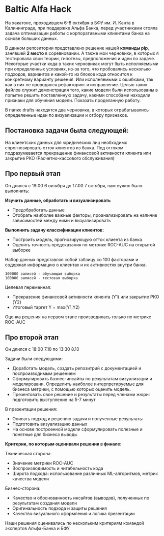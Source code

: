 # Baltic Alfa Hack
На хакатоне, проходившем 6-8 октября в БФУ им. И. Канта в Калининграде, при поддержке Альфа Банка, 
перед участниками стояла задача оптимизации работы с корпоративными клиентами банка на основе больших данных. 

В данном репозитории представлено решение нашей <b>команды pip</b>, занявшей <b>2 место</b> в соревновании. 
А также мои черновики, в которых я тестировала свои теории, гипотезы, 
предположения и идеи по задаче. Некоторые участки кода в таких черновиках могут быть исполняемыми при определенных условиях, из-за того, что пробовались несколько подходов,
вариантов и какой-то из блоков кода относится к конкретному варианту решения. Или исполняемыми с ошибками, так как в них не проводился рефакторинг и исправление. 
Целью таких файлов служит демонстрация того, какие модели были использованы в попытке решить поставленную задачу, какими способами находили признаки для обучения модели. Показать проделанную работу. 

В папке drafts находятся два черновика, в которых отрабатывались определенные идеи по визуализации и отбору признаков.

## Постановка задачи была следующей: 

На клиентских данных для юридических лиц необходимо спрогнозировать отток клиентов из банка. 
Под оттоком подразумевается прекращение финансовой активности клиента или закрытие РКО (Расчетно-кассового обслуживания)

## Про первый этап
Он длился с 19:00 6 октября до 17:00 7 октября, нам нужно было выполнить: 

<b>Изучить данные, обработать и визуализировать</b>
<ul>
 <li>Предобработать данные</li>
 <li>Отобрать наиболее важные факторы, проанализировать на наличие зависимостей между ними и визуализировать</li>
</ul>

<b>Выполнить задачу классификации клиентов:</b>
<ul>
 <li>Построить модель, прогнозирующую отток клиента из банка</li>
 <li>Оценить точность предсказания по метрике ROC-AUC на открытой выборке</li>
</ul>

Набор данных представлял собой таблицу со 100 факторами и содержал информацию о клиентах и их активностях внутри банка.

    300000 записей - обучающая выборка
    100000 записей - тестовая выборка

Целевая переменная:
<ul>
 <li>Прекразение финансовой активности клиента (Y1) или закрытие РКО (Y2)</li>
 <li>Итоговый таргет Y = max(Y1,Y2)</li>
</ul>

Оценка решения на первом этапе производилась только по метрике ROC-AUC

## Про второй этап 
Он длился с 18:00 7.10 по 13:30 8.10

Задачи были следующими: 
<ul>
 <li>Доработать модель, создать репозитрий с документацией и поспроизводимым решением</li>
 <li>Сформулировать базнес-инсайты по результатам визуализации и моделировани. Определить наиболее интерпретируемые 
   для бизнеса метрики, с помощью которых оценить модель.</li>
 <li>Презентовать свое решение и результаты перед членами жюри: подготовить выступление на 5-7 минут</li>
</ul>

В презентации решения:
<ul>
 <li>Описать подход к решению задачи и полученные результаты</li>
 <li>Подготовить визуализацию данных</li>
 <li>На основе построенной модели сформулировать полезные и понятные для бизнеса выводы</li>
</ul>

<b>Критерии, по которым оценивали решения в финале:</b>

Техническая сторона:
<ul>
 <li>Значение метрики ROC-AUC</li>
 <li>Воспроизводимость и читабельность кода</li>
 <li>Широта подхода: использование различных ML-алгоритмов, метрик качества модели</li>
</ul>

Бизнес-сторона:
<ul>
 <li>Качество и обоснованность инсайтов (выводов), полученных по результатам создания модели</li>
 <li>Оригинальность подхода и защиты решения</li>
 <li>Качество визуального оформления и логика презентации</li>
</ul>

Наши решения оценивались по нескольким критериям командой экспертов Альфа-Банка и БФУ
